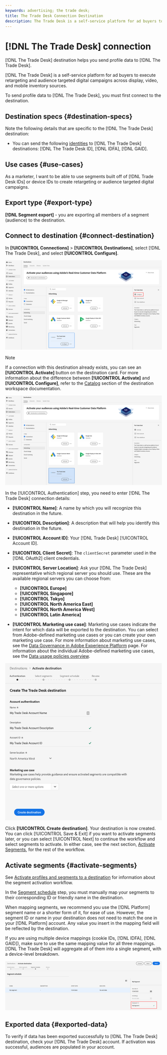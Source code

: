 ```yaml
---
keywords: advertising; the trade desk;
title: The Trade Desk Connection Destination
description: The Trade Desk is a self-service platform for ad buyers to execute retargeting and audience targeted digital campaigns across display, video and mobile inventory sources. 
---
```


# [!DNL The Trade Desk] connection

[!DNL The Trade Desk] destination helps you send profile data to [!DNL The Trade Desk].

[!DNL The Trade Desk] is a self-service platform for ad buyers to execute retargeting and audience targeted digital campaigns across display, video, and mobile inventory sources.

To send profile data to [!DNL The Trade Desk], you must first connect to the destination.

## Destination specs {#destination-specs}

Note the following details that are specific to the [!DNL The Trade Desk] destination:

* You can send the following [identities](../../../identity-service/namespaces.md) to [!DNL The Trade Desk] destinations: [!DNL The Trade Desk ID], [!DNL IDFA], [!DNL GAID].

## Use cases {#use-cases}

As a marketer, I want to be able to use segments built off of [!DNL Trade Desk IDs] or device IDs to create retargeting or audience targeted digital campaigns.

## Export type {#export-type}

**[!DNL Segment export]** - you are exporting all members of a segment (audience) to the destination.

## Connect to destination {#connect-destination}

In **[!UICONTROL Connections]** > **[!UICONTROL Destinations]**, select [!DNL The Trade Desk], and select **[!UICONTROL Configure]**.

![Configure The Trade Desk Destination](../../assets/catalog/advertising/tradedesk/configure.png)

>[!NOTE]
>
>If a connection with this destination already exists, you can see an **[!UICONTROL Activate]** button on the destination card. For more information about the difference between **[!UICONTROL Activate]** and **[!UICONTROL Configure]**, refer to the [Catalog](../../ui/destinations-workspace.md#catalog) section of the destination workspace documentation.
>
>![Activate The Trade Desk Destination](../../assets/catalog/advertising/tradedesk/activate.png)

In the [!UICONTROL Authentication] step, you need to enter [!DNL The Trade Desk] connection details:

 * **[!UICONTROL Name]**: A name by which you will recognize this destination in the future.
 * **[!UICONTROL Description]**: A description that will help you identify this destination in the future.
 * **[!UICONTROL Account ID]**: Your [!DNL Trade Desk] [!UICONTROL Account ID].
 * **[!UICONTROL Client Secret]**: The `clientSecret` parameter used in the [!DNL OAuth2] client credentials.
 * **[!UICONTROL Server Location]**: Ask your [!DNL The Trade Desk] representative which regional server you should use. These are the available regional servers you can choose from:
   
   * **[!UICONTROL Europe]**
   * **[!UICONTROL Singapore]**
   * **[!UICONTROL Tokyo]**
   * **[!UICONTROL North America East]**
   * **[!UICONTROL North America West]**
   * **[!UICONTROL Latin America]**
 
 * **[!UICONTROL Marketing use case]**: Marketing use cases indicate the intent for which data will be exported to the destination. You can select from Adobe-defined marketing use cases or you can create your own marketing use case. For more information about marketing use cases, see the [Data Governance in Adobe Experience Platform](../../../data-governance/policies/overview.md) page. For information about the individual Adobe-defined marketing use cases, see the [Data usage policies overview](../../../data-governance/policies/overview.md). 

![The Trade Desk Authentication Step](../../assets/catalog/advertising/tradedesk/authenticate.png)

Click **[!UICONTROL Create destination]**. Your destination is now created. You can click [!UICONTROL Save & Exit] if you want to activate segments later, or you can select [!UICONTROL Next] to continue the workflow and select segments to activate. In either case, see the next section, [Activate Segments](#activate-segments), for the rest of the workflow.

## Activate segments {#activate-segments}

See [Activate profiles and segments to a destination](../../ui/activate-destinations.md#select-attributes) for information about the segment activation workflow.

In the [Segment schedule](../../ui/activate-destinations.md#segment-schedule) step, you must manually map your segments to their corresponding ID or friendly name in the destination.

When mapping segments, we recommend you use the [!DNL Platform] segment name or a shorter form of it, for ease of use. However, the segment ID or name in your destination does not need to match the one in your [!DNL Platform] account. Any value you insert in the mapping field will be reflected by the destination.

If you are using multiple device mappings (cookie IDs, [!DNL IDFA], [!DNL GAID]), make sure to use the same mapping value for all three mappings. [!DNL The Trade Desk] will aggregate all of them into a single segment, with a device-level breakdown.

![Segment Mapping ID](../../assets/common/segment-mapping-id.png)

## Exported data {#exported-data}

To verify if data has been exported successfully to [!DNL The Trade Desk] destination, check your [!DNL The Trade Desk] account. If activation was successful, audiences are populated in your account. 

